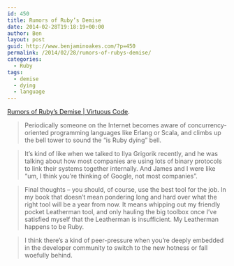 ```yaml
---
id: 450
title: Rumors of Ruby’s Demise
date: 2014-02-28T19:18:19+00:00
author: Ben
layout: post
guid: http://www.benjaminoakes.com/?p=450
permalink: /2014/02/28/rumors-of-rubys-demise/
categories:
  - Ruby
tags:
  - demise
  - dying
  - language
---
```

[Rumors of Ruby’s Demise | Virtuous Code](http://devblog.avdi.org/2014/02/23/rumors-of-rubys-demise).

> Periodically someone on the Internet becomes aware of concurrency-oriented programming languages like Erlang or Scala, and climbs up the bell tower to sound the “is Ruby dying” bell. 

> It’s kind of like when we talked to Ilya Grigorik recently, and he was talking about how most companies are using lots of binary protocols to link their systems together internally. And James and I were like “um, I think you’re thinking of Google, not most companies”. 

> Final thoughts – you should, of course, use the best tool for the job. In my book that doesn’t mean pondering long and hard over what the right tool will be a year from now. It means whipping out my friendly pocket Leatherman tool, and only hauling the big toolbox once I’ve satisfied myself that the Leatherman is insufficient. My Leatherman happens to be Ruby. 

> I think there’s a kind of peer-pressure when you’re deeply embedded in the developer community to switch to the new hotness or fall woefully behind.